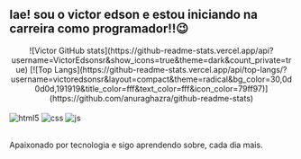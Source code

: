 ## Iae! sou o victor edson e estou iniciando na carreira como programador!!😉
  
  <div align="center" >
  ![Victor GitHub stats](https://github-readme-stats.vercel.app/api?username=VictorEdsonsr&show_icons=true&theme=dark&count_private=true)
  [![Top Langs](https://github-readme-stats.vercel.app/api/top-langs/?username=victoredsonsr&layout=compact&theme=radical&bg_color=30,0d0d0d,191919&title_color=fff&text_color=fff&icon_color=79ff97)](https://github.com/anuraghazra/github-readme-stats)
  </div>
  <div style"display: inline_block"></br>
<div style="display: inline_block">
  <img align="center" alt="html5" src="https://img.shields.io/badge/HTML5-E34F26?style=for-the-badge&logo=html5&logoColor=white" />
  <img align="center" alt="css" src="https://img.shields.io/badge/CSS3-1572B6?style=for-the-badge&logo=css3&logoColor=white" />
  <img align="center" alt="js" src="https://img.shields.io/badge/JavaScript-F7DF1E?style=for-the-badge&logo=javascript&logoColor=black" />
</div><br/>

Apaixonado por tecnologia e sigo aprendendo sobre, cada dia mais.
  </div>


